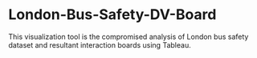 # London-Bus-Safety-DV-Board
This visualization tool is the compromised analysis of London bus safety dataset and resultant interaction boards using Tableau.


